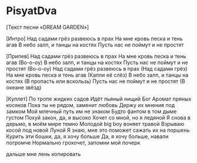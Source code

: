# PisyatDva
[Текст песни «DREAM GARDEN»]

[Интро]
Над садами грёз развеюсь в прах
На мне кровь песка и тень агав
В небо залп, и танцы на костях
Пусть нас не поймут и не простят

[Припев]
Над садами грёз развеюсь в прах
На мне кровь песка и тень агав (Во-о-оу)
В небо залп, и танцы на костях
Пусть нас не поймут и не простят (Во-о-оу)
Над садами грёз развеюсь в прах (Над садами грёз)
На мне кровь песка и тень агав (Капли её слёз)
В небо залп, и танцы на костях (В пропасть или вскользь)
Пусть нас не поймут и не простят (В океане звёзд)

[Куплет]
По тропе жидких садов
Идёт пьяный нищий Бог
Аромат пряных косяков
Пока ты не рядом, заменит любовь
Держу их мнения под замком
Мой млечный путь им не знаком
Будто фантом в том дыме густом
Похуй закон, да, я высоко
Хочет со мной, но я ледяной
Я снова в дерьмо, в моём мире темно
Молодой big boy воняет травой
Взрываю косой под новой Луной
Я знаю, мне это поможет сажать их на поршень
Курить эти бошки, да, я хочу больше
Да, я хочу больше, навали погромче
Нормально грохочет, запомни мой почерк

дальше мне лень копировать
